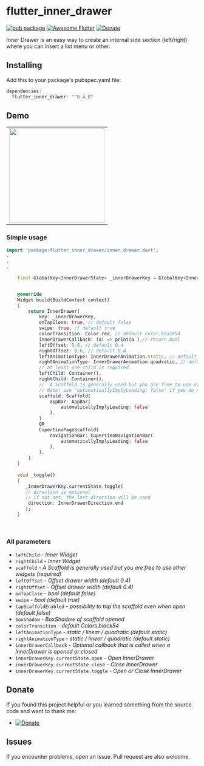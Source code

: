 # flutter_inner_drawer
[![pub package](https://img.shields.io/badge/pub-0.4.0-orange.svg)](https://pub.dartlang.org/packages/flutter_inner_drawer)
[![Awesome Flutter](https://img.shields.io/badge/Awesome-Flutter-blue.svg?longCache=true&style=flat-square)](https://github.com/Solido/awesome-flutter#drawers)
[![Donate](https://img.shields.io/badge/Donate-PayPal-green.svg)](https://www.paypal.me/dnag88)


Inner Drawer is an easy way to create an internal side section (left/right) where you can insert a list menu or other.

## Installing
Add this to your package's pubspec.yaml file:
```dart
dependencies:
  flutter_inner_drawer: "^0.4.0"
```
## Demo
<div align="center">
  <table><tr>
 <td style="text-align:center">
  <img width="250px"  src="https://github.com/Dn-a/flutter_inner_drawer/blob/master/example/example4.gif?raw=true" />
 </td>
 </tr></table>
</div>


### Simple usage
```dart
import 'package:flutter_inner_drawer/inner_drawer.dart';
.
.
.

    final GlobalKey<InnerDrawerState> _innerDrawerKey = GlobalKey<InnerDrawerState>();


    @override
    Widget build(BuildContext context)
    {
        return InnerDrawer(
            key: _innerDrawerKey,
            onTapClose: true, // default false
            swipe: true, // default true            
            colorTransition: Color.red, // default Color.black54
            innerDrawerCallback: (a) => print(a ),// return bool
            leftOffset: 0.6, // default 0.4
            rightOffset: 0.6, // default 0.4
            leftAnimationType: InnerDrawerAnimation.static, // default static
            rightAnimationType: InnerDrawerAnimation.quadratic, // default static
            // at least one child is required
            leftChild: Container(),
            rightChild: Container(),
            //  A Scaffold is generally used but you are free to use other widgets
            // Note: use "automaticallyImplyLeading: false" if you do not personalize "leading" of Bar
            scaffold: Scaffold(
                appBar: AppBar(
                    automaticallyImplyLeading: false
                ),
            ) 
            OR
            CupertinoPageScaffold(                
                navigationBar: CupertinoNavigationBar(
                    automaticallyImplyLeading: false
                ),
            ), 
        )
    }
    
    void _toggle()
    {
       _innerDrawerKey.currentState.toggle(
       // direction is optional 
       // if not set, the last direction will be used                             
        direction: InnerDrawerDirection.end 
       );
    }
    
    

```

### All parameters
* `leftChild` - *Inner Widget*
* `rightChild` - *Inner Widget*
* `scaffold` - *A Scaffold is generally used but you are free to use other widgets (required)*
* `leftOffset` - *Offset drawer width (default 0.4)*
* `rightOffset` - *Offset drawer width (default 0.4)*
* `onTapClose` - *bool (default false)*
* `swipe` - *bool (default true)*
* `tapScaffoldEnabled` - *possibility to tap the scaffold even when open (default false)*
* `boxShadow` - *BoxShadow of scaffold opened*
* `colorTransition` - *default Colors.black54*
* `leftAnimationType` - *static / linear / quadratic (default static)*
* `rightAnimationType` - *static / linear / quadratic (default static)*
* `innerDrawerCallback` - *Optional callback that is called when a InnerDrawer is opened or closed*
* `innerDrawerKey.currentState.open` - *Open InnerDrawer*
* `innerDrawerKey.currentState.close` - *Close InnerDrawer*
* `innerDrawerKey.currentState.toggle` - *Open or Close InnerDrawer*


## Donate
If you found this project helpful or you learned something from the source code and want to thank me: 
- [![Donate](https://img.shields.io/badge/Donate-PayPal-green.svg)](https://www.paypal.me/dnag88)

## Issues
If you encounter problems, open an issue. Pull request are also welcome.